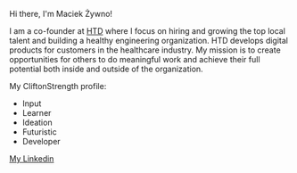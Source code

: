 Hi there, I'm Maciek Żywno!

I am a co-founder at [HTD](https://htdhealth.com) where I focus on hiring and growing the top local talent and building a healthy engineering organization. HTD develops digital products for customers in the healthcare industry. My mission is to create opportunities for others to do meaningful work and achieve their full potential both inside and outside of the organization.

My CliftonStrength profile:
- Input
- Learner
- Ideation
- Futuristic
- Developer

[My Linkedin](https://www.linkedin.com/in/zywno)
  
